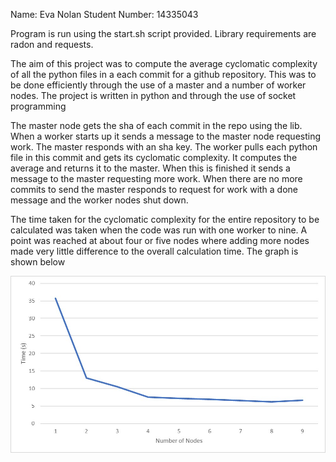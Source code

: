Name: Eva Nolan
Student Number: 14335043

Program is run using the start.sh script provided. Library requirements are radon and requests.

The aim of this project was to compute the average cyclomatic complexity of all the python files in a each commit for a github repository. This was to be done efficiently through the use of a master and a number of worker nodes. The project is written in python and through the use of socket programming

The master node gets the sha of each commit in the repo using the lib. When a worker starts up it sends a message to the master node requesting work. The master responds with an sha key. The worker pulls each python file in this commit and gets its cyclomatic complexity. It computes the average and returns it to the master. When this is finished it sends a message to the master requesting more work. When there are no more commits to send the master responds to request for work with a done message and the worker nodes shut down.

The time taken for the cyclomatic complexity for the entire repository to be calculated was taken when the code was run with one worker to nine. A point was reached at about four or five nodes where adding more nodes made very little difference to the overall calculation time. The graph is shown below

![alt text](graph.jpg)
